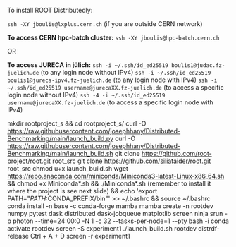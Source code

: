 
To install ROOT Distributedly:

```ssh -XY jboulis@lxplus.cern.ch``` (if you are outside CERN network)

**To access CERN hpc-batch cluster:**
```ssh -XY jboulis@hpc-batch.cern.ch```

OR

**To access JURECA in jülich:**
```ssh -i ~/.ssh/id_ed25519 boulis1@judac.fz-juelich.de``` (to any login node without IPv4)
```ssh -i ~/.ssh/id_ed25519 boulis1@jureca-ipv4.fz-juelich.de``` (to any login node with IPv4)
```ssh -i ~/.ssh/id_ed25519 username@jurecaXX.fz-juelich.de``` (to access a specific login node without IPv4)
```ssh -4 -i ~/.ssh/id_ed25519 username@jurecaXX.fz-juelich.de``` (to access a specific login node with IPv4)

mkdir rootproject_s && cd rootproject_s/
curl -O https://raw.githubusercontent.com/josephhany/Distributed-Benchmarking/main/launch_build.py
curl -O https://raw.githubusercontent.com/josephhany/Distributed-Benchmarking/main/launch_build.sh
git clone https://github.com/root-project/root.git root_src
git clone https://github.com/siliataider/root.git root_src
chmod u+x launch_build.sh
wget https://repo.anaconda.com/miniconda/Miniconda3-latest-Linux-x86_64.sh && chmod +x Miniconda*.sh && ./Miniconda*.sh (remember to install it where the project is see next slide) && echo 'export PATH="$PATH:$CONDA_PREFIX/bin"' >> ~/.bashrc && source ~/.bashrc
conda install -n base -c conda-forge mamba
mamba create -n rootdev numpy pytest dask distributed dask-jobqueue matplotlib screen ninja
srun -p photon --time=24:00:0 -N 1 -c 32 --tasks-per-node=1 --pty bash -i
conda activate rootdev
screen -S experiment1
./launch_build.sh rootdev distrdf-release
Ctrl + A + D
screen -r experiment1
```
